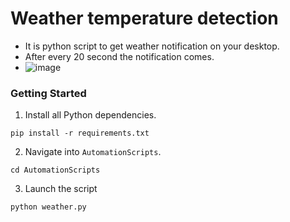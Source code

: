 # Weather temperature detection 

- It is python script to get weather notification on your desktop.
- After every 20 second the notification comes.
- ![image](https://user-images.githubusercontent.com/74819092/121768671-029b1300-cb7d-11eb-94e6-50a12f2fe3e2.png)


### Getting Started

1. Install all Python dependencies.

```
pip install -r requirements.txt
```

2. Navigate into `AutomationScripts`.

```
cd AutomationScripts
```

3. Launch the script 

```
python weather.py
```
